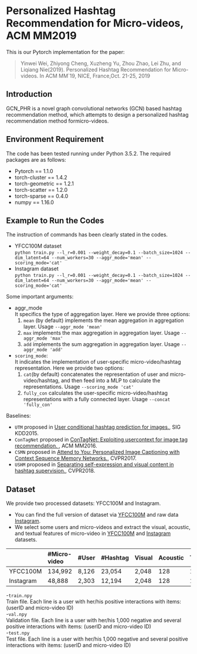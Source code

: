 # Personalized Hashtag Recommendation for Micro-videos, ACM MM2019
This is our Pytorch implementation for the paper:  
> Yinwei Wei, Zhiyong Cheng, Xuzheng Yu, Zhou Zhao, Lei Zhu, and Liqiang Nie(2019). Personalized Hashtag Recommendation for Micro-videos. In ACM MM`19, NICE, France,Oct. 21-25, 2019  

## Introduction
GCN_PHR is a novel graph convolutional networks (GCN) based hashtag recommendation method, which attempts to design a personalized hashtag recommendation method formicro-videos. 

## Environment Requirement
The code has been tested running under Python 3.5.2. The required packages are as follows:
- Pytorch == 1.1.0
- torch-cluster == 1.4.2
- torch-geometric == 1.2.1
- torch-scatter == 1.2.0
- torch-sparse == 0.4.0
- numpy == 1.16.0

## Example to Run the Codes
The instruction of commands has been clearly stated in the codes.
- YFCC100M dataset  
`python train.py --l_r=0.001 --weight_decay=0.1 --batch_size=1024 --dim_latent=64 --num_workers=30 --aggr_mode='mean' --scoring_mode='cat'`
- Instagram dataset  
`python train.py --l_r=0.001 --weight_decay=0.1 --batch_size=1024 --dim_latent=64 --num_workers=30 --aggr_mode='mean' --scoring_mode='cat'` 

Some important arguments:  
- aggr_mode  
  It specifics the type of aggregation layer. Here we provide three options:  
  1. `mean` (by default) implements the mean aggregation in aggregation layer. Usage `--aggr_mode 'mean'`
  2. `max` implements the max aggregation in aggregation layer. Usage `--aggr_mode 'max'`
  3. `add` implements the sum aggregation in aggregation layer. Usage `--aggr_mode 'add'`
- `scoring_mode`:  
  It indicates the implementation of user-specific micro-video/hashtag representation. Here we provide two options:
  1. `cat`(by default) concatenates the representation of user and micro-video/hashtag, and then feed into a MLP to calculate the representations. Usage `--scoring_mode 'cat'`
  2. `fully_con` calculates the user-specific micro-video/hashtag representations with a fully connected layer. Usage `--concat 'fully_con'`

Baselines:  

  - `UTM` proposed in [User conditional hashtag prediction for images.](http://www.thespermwhale.com/jaseweston/papers/imagetags.pdf), SIG KDD2015. 
  - `ConTagNet` proposed in [ConTagNet: Exploiting usercontext for image tag recommendation.
](https://www.researchgate.net/publication/308855153_ConTagNet_Exploiting_User_Context_for_Image_Tag_Recommendation), ACM MM2016. 
  - `CSMN` proposed in [Attend to You: Personalized Image Captioning with Context Sequence Memory Networks.](http://zpascal.net/cvpr2017/Park_Attend_to_You_CVPR_2017_paper.pdf), CVPR2017.
  - `USHM` proposed in [Separating self-expression and visual content in hashtag supervision.](https://arxiv.org/abs/1711.09825), CVPR2018. 
## Dataset
We provide two processed datasets: YFCC100M and Instagram.  
- You can find the full version of dataset via [YFCC100M](https://multimediacommons.wordpress.com/yfcc100m-core-dataset/) and raw data [Instagram]().
- We select some users and micro-videos and extract the visual, acoustic, and textual features of micro-video in [YFCC100M](https://drive.google.com/open?id=1Xk-ofNoDnwcZg_zYE5tak9s1iW195kY2) and [Instagram](https://drive.google.com/open?id=1I1cHf9TXY88SbVCDhRiJV1drWX5Tc1-8) datasets.

||#Micro-video|#User|#Hashtag|Visual|Acoustic|Textual|
|:-|:-|:-|:-|:-|:-|:-|
|YFCC100M|134,992|8,126|23,054|2,048|128|100|
|Instagram|48,888|2,303|12,194|2,048|128|100|

-`train.npy`  
   Train file. Each line is a user with her/his positive interactions with items: (userID and micro-video ID)  
-`val.npy`  
   Validation file. Each line is a user with her/his 1,000 negative and several positive interactions with items: (userID and micro-video ID)  
-`test.npy`  
   Test file. Each line is a user with her/his 1,000 negative and several positive interactions with items: (userID and micro-video ID) 
